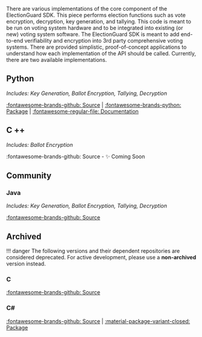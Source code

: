 There are various implementations of the core component of the ElectionGuard SDK. This piece performs election functions such as vote encryption, decryption, key generation, and tallying. This code is meant to be run on voting system hardware and to be integrated into existing (or new) voting system software. The ElectionGuard SDK is meant to add end-to-end verifiability and encryption into 3rd party comprehensive voting systems. There are provided simplistic, proof-of-concept applications to understand how each implementation of the API should be called. Currently, there are two available implementations.


## Python

_Includes: Key Generation, Ballot Encryption, Tallying, Decryption_

[:fontawesome-brands-github: Source](https://github.com/microsoft/electionguard-python) | [:fontawesome-brands-python: Package](https://pypi.org/project/electionguard/) | [:fontawesome-regular-file: Documentation](https://microsoft.github.io/electionguard-python/)


## C ++
_Includes: Ballot Encryption_

:fontawesome-brands-github: Source - ✨ Coming Soon

## Community

### Java
_Includes: Key Generation, Ballot Encryption, Tallying, Decryption_

[:fontawesome-brands-github: Source](https://github.com/JohnLCaron/electionguard-java)


## Archived

!!! danger 
    The following versions and their dependent repositories are considered deprecated. For active development, please use a **non-archived** version instead.


### C
[:fontawesome-brands-github: Source](https://github.com/microsoft/electionguard-c)

### C# 
[:fontawesome-brands-github: Source](https://github.com/microsoft/electionguard-dotnet) | [:material-package-variant-closed: Package](https://www.nuget.org/packages/ElectionGuard.SDK)

